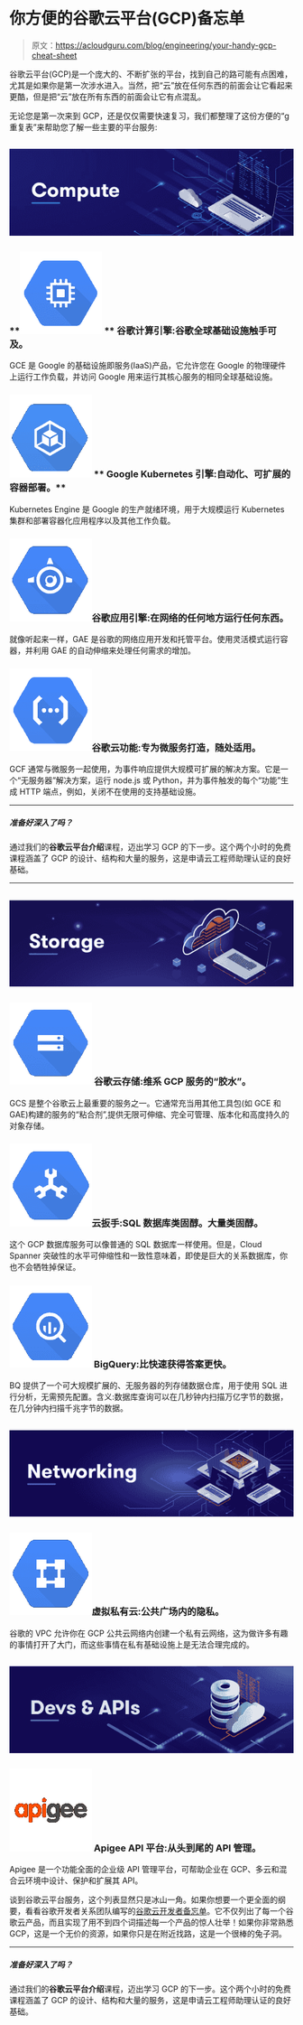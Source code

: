 # 你方便的谷歌云平台(GCP)备忘单

> 原文：<https://acloudguru.com/blog/engineering/your-handy-gcp-cheat-sheet>

谷歌云平台(GCP)是一个庞大的、不断扩张的平台，找到自己的路可能有点困难，尤其是如果你是第一次涉水进入。当然，把“云”放在任何东西的前面会让它看起来更酷，但是把“云”放在所有东西的前面会让它有点混乱。

无论您是第一次来到 GCP，还是仅仅需要快速复习，我们都整理了这份方便的“g 重复表”来帮助您了解一些主要的平台服务:

## ![compute-1](img/1daecfa2d19d3711df3d6062add045ed.png)

### **![googleicons-05](img/35599410cb8c73e268de5b44ed1cc8f3.png) **   **谷歌计算引擎:谷歌全球基础设施触手可及。**

GCE 是 Google 的基础设施即服务(IaaS)产品，它允许您在 Google 的物理硬件上运行工作负载，并访问 Google 用来运行其核心服务的相同全球基础设施。

### ![googleicons-07](img/02dc7ebc3d8dd0589108662a4602be49.png)  ** Google Kubernetes 引擎:自动化、可扩展的容器部署。**

Kubernetes Engine 是 Google 的生产就绪环境，用于大规模运行 Kubernetes 集群和部署容器化应用程序以及其他工作负载。

### **![googleicons-04](img/980c2b2a223c8e80c6570064de21726c.png)谷歌应用引擎:在网络的任何地方运行任何东西。**

就像听起来一样，GAE 是谷歌的网络应用开发和托管平台。使用灵活模式运行容器，并利用 GAE 的自动伸缩来处理任何需求的增加。

### **![googleicons-06](img/6a56f03e209aa8c5de98ac0e93119fa7.png)谷歌云功能:专为微服务打造，随处适用。**

GCF 通常与微服务一起使用，为事件响应提供大规模可扩展的解决方案。它是一个“无服务器”解决方案，运行 node.js 或 Python，并为事件触发的每个“功能”生成 HTTP 端点，例如，关闭不在使用的支持基础设施。

* * *

##### **准备好深入了吗？**

通过我们的**谷歌云平台介绍**课程，迈出学习 GCP 的下一步。这个两个小时的免费课程涵盖了 GCP 的设计、结构和大量的服务，这是申请云工程师助理认证的良好基础。

* * *

## ![storage](img/b0f8098d898d7484f68953694d8f9618.png)

### ![googleicons-08](img/6bf642d161fcb7b3cd9352daada1ee5b.png)  **谷歌云存储:维系 GCP 服务的“胶水”。**

GCS 是整个谷歌云上最重要的服务之一。它通常充当用其他工具包(如 GCE 和 GAE)构建的服务的“粘合剂”,提供无限可伸缩、完全可管理、版本化和高度持久的对象存储。

### **![googleicons-01](img/d61f4d364019f6c14568f8ed28bfdab9.png)云扳手:SQL 数据库类固醇。大量类固醇。**

这个 GCP 数据库服务可以像普通的 SQL 数据库一样使用。但是，Cloud Spanner 突破性的水平可伸缩性和一致性意味着，即使是巨大的关系数据库，你也不会牺牲掉保证。

### **![googleicons-03](img/67b1a19ca62e22ae9cdbee1deac16fc2.png) BigQuery:比快速获得答案更快。**

BQ 提供了一个可大规模扩展的、无服务器的列存储数据仓库，用于使用 SQL 进行分析，无需预先配置。含义:数据库查询可以在几秒钟内扫描万亿字节的数据，在几分钟内扫描千兆字节的数据。

## ![networking](img/8fb209460126c464c0b5ca3c18f8ad47.png)

### **![googleicons-02](img/8b4acfefc54e109a7e20c1837b467ac2.png)虚拟私有云:公共广场内的隐私。**

谷歌的 VPC 允许你在 GCP 公共云网络内创建一个私有云网络，这为做许多有趣的事情打开了大门，而这些事情在私有基础设施上是无法合理完成的。

## ![devs_apis-1](img/80a205411d347b54dabc730957090125.png)

### **![googleicons-09](img/27dd42f7c149cf7322c57fed91afcd57.png) Apigee API 平台:从头到尾的 API 管理。**

Apigee 是一个功能全面的企业级 API 管理平台，可帮助企业在 GCP、多云和混合云环境中设计、保护和扩展其 API。

谈到谷歌云平台服务，这个列表显然只是冰山一角。如果你想要一个更全面的纲要，看看谷歌开发者关系团队编写的[谷歌云开发者备忘单](https://github.com/gregsramblings/google-cloud-4-words/blob/master/README.md)。它不仅列出了每一个谷歌云产品，而且实现了用不到四个词描述每一个产品的惊人壮举！如果你非常熟悉 GCP，这是一个无价的资源，如果你只是在附近找路，这是一个很棒的兔子洞。

* * *

##### **准备好深入了吗？**

通过我们的**谷歌云平台介绍**课程，迈出学习 GCP 的下一步。这个两个小时的免费课程涵盖了 GCP 的设计、结构和大量的服务，这是申请云工程师助理认证的良好基础。